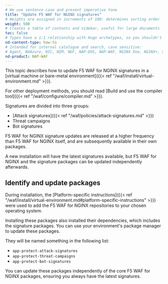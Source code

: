 ```yaml
---
# We use sentence case and present imperative tone
title: "Update F5 WAF for NGINX signatures"
# Weights are assigned in increments of 100: determines sorting order
weight: 500
# Creates a table of contents and sidebar, useful for large documents
toc: false
# Types have a 1:1 relationship with Hugo archetypes, so you shouldn't need to change this
nd-content-type: how-to
# Intended for internal catalogue and search, case sensitive:
# Agent, N4Azure, NIC, NIM, NGF, NAP-DOS, NAP-WAF, NGINX One, NGINX+, Solutions, Unit
nd-product: NAP-WAF
---
```


This topic describes how to update F5 WAF for NGINX signatures in a [virtual machine or bare-metal environment]({{< ref "/waf/install/virtual-environment.md" >}}).

For other deployment methods, you should read [Build and use the compiler tool]({{< ref "/waf/configure/compiler.md" >}}).

Signatures are divided into three groups:

- [Attack signatures]({{< ref "/waf/policies/attack-signatures.md" >}})
- Threat campaigns
- Bot signatures

F5 WAF for NGINX signature updates are released at a higher frequency than F5 WAF for NGINX itself, and are subsequently available in their own packages.

A new installation will have the latest signatures available, but F5 WAF for NGINX and the signature packages can be updated independently afterwards.

## Identify and update packages

During installation, the [Platform-specific instructions]({{< ref "/waf/install/virtual-environment.md#platform-specific-instructions" >}}) were used to add the F5 WAF for NGINX repositories to your chosen operating system.

Installing these packages also installed their dependencies, which includes the signature packages. You can use your environment's package manager to update these packages.

They will be named something in the following list:

- `app-protect-attack-signatures`
- `app-protect-threat-campaigns`
- `app-protect-bot-signatures`

You can update these packages independently of the core F5 WAF for NGINX packages, ensuring you always have the latest signatures.